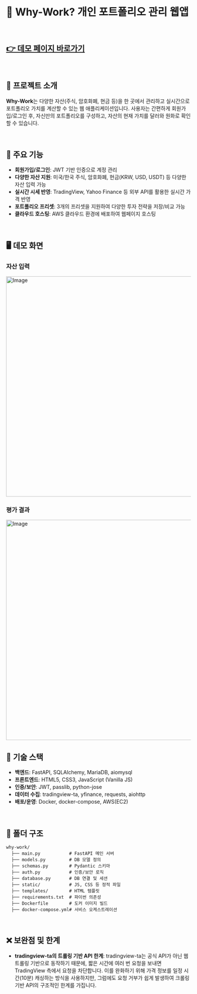 # 💼 Why-Work? 개인 포트폴리오 관리 웹앱

<br>

## **[👉 데모 페이지 바로가기](http://16.176.18.127:8000/)**

<br>

## 🧾 프로젝트 소개
**Why-Work**는 다양한 자산(주식, 암호화폐, 현금 등)을 한 곳에서 관리하고 실시간으로 포트폴리오 가치를 계산할 수 있는 웹 애플리케이션입니다. 사용자는 간편하게 회원가입/로그인 후, 자신만의 포트폴리오를 구성하고, 자산의 현재 가치를 달러와 원화로 확인할 수 있습니다.

<br>

## 📌 주요 기능
- **회원가입/로그인**: JWT 기반 인증으로 계정 관리
- **다양한 자산 지원**: 미국/한국 주식, 암호화폐, 현금(KRW, USD, USDT) 등 다양한 자산 입력 가능
- **실시간 시세 반영**: TradingView, Yahoo Finance 등 외부 API를 활용한 실시간 가격 반영
- **포트폴리오 프리셋**: 3개의 프리셋을 지원하여 다양한 투자 전략을 저장/비교 가능
- **클라우드 호스팅**: AWS 클라우드 환경에 배포하여 웹페이지 호스팅

<br>

## 🖥️ 데모 화면

### 자산 입력
<img width="600" alt="Image" src="https://github.com/user-attachments/assets/e6ba83fc-4374-43c5-aed5-3f156a874139" />

### 평가 결과
<img width="600" alt="Image" src="https://github.com/user-attachments/assets/05b943fa-b9fe-48c9-9058-d31e29ab9ec3" />

<br>

## 🔧 기술 스택
- **백엔드**: FastAPI, SQLAlchemy, MariaDB, aiomysql
- **프론트엔드**: HTML5, CSS3, JavaScript (Vanilla JS)
- **인증/보안**: JWT, passlib, python-jose
- **데이터 수집**: tradingview-ta, yfinance, requests, aiohttp
- **배포/운영**: Docker, docker-compose, AWS(EC2)

<br>

## 📁 폴더 구조
```
why-work/
  ├── main.py           # FastAPI 메인 서버
  ├── models.py         # DB 모델 정의
  ├── schemas.py        # Pydantic 스키마
  ├── auth.py           # 인증/보안 로직
  ├── database.py       # DB 연결 및 세션
  ├── static/           # JS, CSS 등 정적 파일
  ├── templates/        # HTML 템플릿
  ├── requirements.txt  # 파이썬 의존성
  ├── Dockerfile        # 도커 이미지 빌드
  ├── docker-compose.yml# 서비스 오케스트레이션
```

<br>

## ❌ 보완점 및 한계
- **tradingview-ta의 트롤링 기반 API 한계**: tradingview-ta는 공식 API가 아닌 웹 트롤링 기반으로 동작하기 때문에, 짧은 시간에 여러 번 요청을 보내면 TradingView 측에서 요청을 차단합니다. 이를 완화하기 위해 가격 정보를 일정 시간(10분) 캐싱하는 방식을 사용하지만, 그럼에도 요청 거부가 쉽게 발생하여 크롤링 기반 API의 구조적인 한계를 가집니다.
